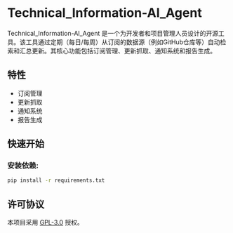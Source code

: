 # Technical_Information-AI_Agent

Technical_Information-AI_Agent 是一个为开发者和项目管理人员设计的开源工具。该工具通过定期（每日/每周）从订阅的数据源（例如GitHub仓库等）自动检索和汇总更新。其核心功能包括订阅管理、更新抓取、通知系统和报告生成。

## 特性

- 订阅管理
- 更新抓取
- 通知系统
- 报告生成

## 快速开始

### 安装依赖:

```bash
pip install -r requirements.txt
```

## 许可协议

本项目采用 [GPL-3.0](LICENSE) 授权。